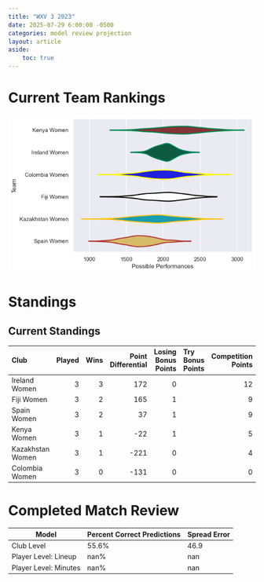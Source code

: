 ```yaml
---  
title: "WXV 3 2023"  
date: 2025-07-29 6:00:00 -0500  
categories: model review projection  
layout: article  
aside:  
    toc: true  
---
```

# Current Team Rankings


![Club Rankings](plots/rankings_WXV_3_2023.png)
# Standings

## Current Standings


| Club             |   Played |   Wins |   Point Differential |   Losing Bonus Points | Try Bonus Points   |   Competition Points |
|:-----------------|---------:|-------:|---------------------:|----------------------:|:-------------------|---------------------:|
| Ireland Women    |        3 |      3 |                  172 |                     0 |                    |                   12 |
| Fiji Women       |        3 |      2 |                  165 |                     1 |                    |                    9 |
| Spain Women      |        3 |      2 |                   37 |                     1 |                    |                    9 |
| Kenya Women      |        3 |      1 |                  -22 |                     1 |                    |                    5 |
| Kazakhstan Women |        3 |      1 |                 -221 |                     0 |                    |                    4 |
| Colombia Women   |        3 |      0 |                 -131 |                     0 |                    |                    0 |



# Completed Match Review


| Model | Percent Correct Predictions | Spread Error |
| ------ | ------ | ------ |
| Club Level | 55.6% | 46.9 |
| Player Level: Lineup | nan% | nan |
| Player Level: Minutes | nan% | nan |

